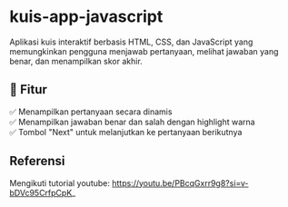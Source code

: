 # kuis-app-javascript
Aplikasi kuis interaktif berbasis HTML, CSS, dan JavaScript yang memungkinkan pengguna menjawab pertanyaan, melihat jawaban yang benar, dan menampilkan skor akhir.  

## 🚀 Fitur  
✅ Menampilkan pertanyaan secara dinamis  
✅ Menampilkan jawaban benar dan salah dengan highlight warna  
✅ Tombol "Next" untuk melanjutkan ke pertanyaan berikutnya  

## Referensi
Mengikuti tutorial youtube: https://youtu.be/PBcqGxrr9g8?si=v-bDVc95CrfpCpK_
